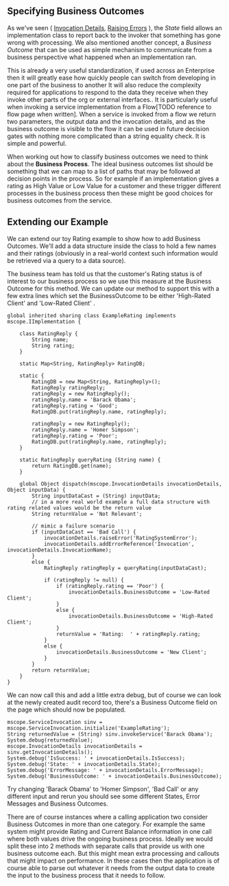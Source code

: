 ## Specifying Business Outcomes

As we've seen ( [Invocation Details](InvocationDetails.md), [Raising Errors](ErrorRaising.md) ), the *State* field allows an implementation class to report back to the invoker that something has gone wrong with processing. We also mentioned another concept, a *Business Outcome* that can be used as simple mechanism to communicate from a business perspective what happened when an implementation ran.

This is already a very useful standardization, if used across an Enterprise then it will greatly ease how quickly people can switch from developing in one part of the business to another  It will also reduce the complexity required for applications to respond to the data they receive when they invoke other parts of the org or external interfaces.. It is particularly useful when invoking a service implementation from a Flow[TODO reference to flow page when written]. When a service is invoked from a flow we return two parameters, the output data and the invocation details, and as the business outcome is visible to the flow it can be used in future decision gates with nothing more complicated than a string equality check. It is simple and powerful.

When working out how to classify business outcomes we need to think about the __Business Process__. The ideal business outcomes list should be something that we can map to a list of paths that may be followed at decision points in the process. So for example if an implementation gives a rating as High Value or Low Value for a customer and these trigger different processes in the business process then these might be good choices for business outcomes from the service.

## Extending our Example

We can extend our toy Rating example to show how to add Business Outcomes. We'll add a data structure inside the class to hold a few names and their ratings (obviously in a real-world context such information would be retrieved via a query to a data source).

The business team has told us that the customer's Rating status is of interest to our business process so we use this measure at the Business Outcome for this method. We can update our method to support this with a few extra lines which set the BusinessOutcome to be either 'High-Rated Client' and 'Low-Rated Client' .

```
global inherited sharing class ExampleRating implements mscope.IImplementation {
 
    class RatingReply {
        String name;
        String rating;
    }

    static Map<String, RatingReply> RatingDB;
    
    static {
        RatingDB = new Map<String, RatingReply>();
        RatingReply ratingReply;
        ratingReply = new RatingReply();
        ratingReply.name = 'Barack Obama'; 
        ratingReply.rating = 'Good'; 
        RatingDB.put(ratingReply.name, ratingReply);

        ratingReply = new RatingReply();
        ratingReply.name = 'Homer Simpson'; 
        ratingReply.rating = 'Poor'; 
        RatingDB.put(ratingReply.name, ratingReply);
    }

    static RatingReply queryRating (String name) {
        return RatingDB.get(name);
    }

    global Object dispatch(mscope.InvocationDetails invocationDetails, Object inputData) {
        String inputDataCast = (String) inputData;
        // in a more real world example a full data structure with rating related values would be the return value
        String returnValue = 'Not Relevant';
        
        // mimic a failure scenario
        if (inputDataCast == 'Bad Call') {
            invocationDetails.raiseError('RatingSystemError');
            invocationDetails.addErrorReference('Invocation', invocationDetails.InvocationName);        
        }
        else {
            RatingReply ratingReply = queryRating(inputDataCast);

            if (ratingReply != null) {
                if (ratingReply.rating == 'Poor') {
                    invocationDetails.BusinessOutcome = 'Low-Rated Client';
                }
                else {
                    invocationDetails.BusinessOutcome = 'High-Rated Client';
                }
                returnValue = 'Rating:  ' + ratingReply.rating;
            }
            else {
                invocationDetails.BusinessOutcome = 'New Client';
            }
        }
        return returnValue;
    }
}
```


We can now call this and add a little extra debug, but of course we can look at the newly created audit record too, there's a Business Outcome field on the page which should now be populated.

```
mscope.ServiceInvocation sinv = mscope.ServiceInvocation.initialize('ExampleRating');
String returnedValue = (String) sinv.invokeService('Barack Obama');
System.debug(returnedValue);
mscope.InvocationDetails invocationDetails = sinv.getInvocationDetails();
System.debug('IsSuccess: ' + invocationDetails.IsSuccess);
System.debug('State: ' + invocationDetails.State);
System.debug('ErrorMessage: ' + invocationDetails.ErrorMessage);
System.debug('BusinessOutcome: ' + invocationDetails.BusinessOutcome);
```

Try changing 'Barack Obama' to 'Homer Simpson', 'Bad Call' or any different input and rerun you should see some different States, Error Messages and Business Outcomes.

There are of course instances where a calling application two consider Business Outcomes in more than one category. For example the same system might provide Rating and Current Balance information in one call where both values drive the ongoing business process. Ideally we would split these into 2 methods with separate calls that provide us with one business outcome each. But this might mean extra processing and callouts that might impact on performance.  In these cases then the application is of course able to parse out whatever it needs from the output data to create the input to the business process that it needs to follow. 








